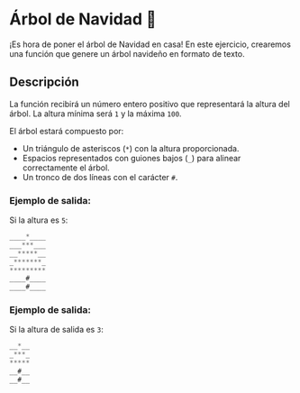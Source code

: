 # Árbol de Navidad 🎄

¡Es hora de poner el árbol de Navidad en casa! En este ejercicio, crearemos una función que genere un árbol navideño en formato de texto.

## Descripción

La función recibirá un número entero positivo que representará la altura del árbol. La altura mínima será `1` y la máxima `100`.

El árbol estará compuesto por:

- Un triángulo de asteriscos (`*`) con la altura proporcionada.
- Espacios representados con guiones bajos (`_`) para alinear correctamente el árbol.
- Un tronco de dos líneas con el carácter `#`.

### Ejemplo de salida:

Si la altura es `5`:

```javascript
____*____
___***___
__*****__
_*******_
*********
____#____
____#____
```

### Ejemplo de salida:

Si la altura de salida es `3`:

```javascript
__*__
_***_
*****
__#__
__#__
```